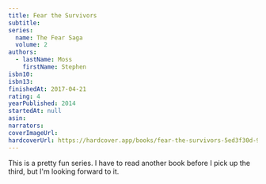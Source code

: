 ```yaml
---
title: Fear the Survivors
subtitle:
series:
  name: The Fear Saga
  volume: 2
authors:
  - lastName: Moss
    firstName: Stephen
isbn10:
isbn13:
finishedAt: 2017-04-21
rating: 4
yearPublished: 2014
startedAt: null
asin:
narrators:
coverImageUrl:
hardcoverUrl: https://hardcover.app/books/fear-the-survivors-5ed3f30d-9ef0-4620-80e2-186d61f3a4c7/editions/31080530
---
```


This is a pretty fun series. I have to read another book before I pick up the third, but I'm looking forward to it.
